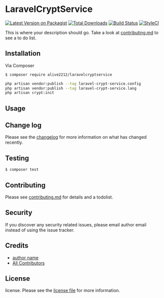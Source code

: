 # LaravelCryptService

[![Latest Version on Packagist][ico-version]][link-packagist]
[![Total Downloads][ico-downloads]][link-downloads]
[![Build Status][ico-travis]][link-travis]
[![StyleCI][ico-styleci]][link-styleci]

This is where your description should go. Take a look at [contributing.md](contributing.md) to see a to do list.

## Installation

Via Composer

``` bash
$ composer require alive2212/laravelcryptservice
```

``` bash
php artisan vendor:publish --tag laravel-crypt-service.config
php artisan vendor:publish --tag laravel-crypt-service.lang
php artisan crypt:init
```
## Usage

## Change log

Please see the [changelog](changelog.md) for more information on what has changed recently.

## Testing

``` bash
$ composer test
```

## Contributing

Please see [contributing.md](contributing.md) for details and a todolist.

## Security

If you discover any security related issues, please email author email instead of using the issue tracker.

## Credits

- [author name][link-author]
- [All Contributors][link-contributors]

## License

license. Please see the [license file](license.md) for more information.

[ico-version]: https://img.shields.io/packagist/v/alive2212/laravelcryptservice.svg?style=flat-square
[ico-downloads]: https://img.shields.io/packagist/dt/alive2212/laravelcryptservice.svg?style=flat-square
[ico-travis]: https://img.shields.io/travis/alive2212/laravelcryptservice/master.svg?style=flat-square
[ico-styleci]: https://styleci.io/repos/12345678/shield

[link-packagist]: https://packagist.org/packages/alive2212/laravelcryptservice
[link-downloads]: https://packagist.org/packages/alive2212/laravelcryptservice
[link-travis]: https://travis-ci.org/alive2212/laravelcryptservice
[link-styleci]: https://styleci.io/repos/12345678
[link-author]: https://github.com/alive2212
[link-contributors]: ../../contributors]